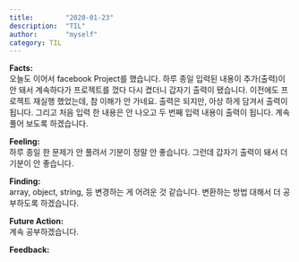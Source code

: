 ```yaml
---
title:        "2020-01-23"
description:  "TIL"
author:       "myself"
category: TIL
---
```



**Facts:**  
오늘도 이어서 facebook Project를 했습니다. 하루 종일 입력된 내용이 추가(출력)이 안 돼서 계속하다가 프로젝트를 껐다 다시 켰더니 갑자기 출력이 됐습니다. 이전에도 프로젝트 재실행 했었는데, 참 이해가 안 가네요. 출력은 되지만, 아상 하게 담겨서 출력이 됩니다. 그리고 처음 입력 한 내용은 안 나오고 두 번째 입력 내용이 출력이 됩니다. 계속 풀어 보도록 하겠습니다.  

**Feeling:**  
하루 종일 한 문제가 안 풀려서 기분이 정말 안 좋습니다. 그런데 갑자기 출력이 돼서 더 기분이 안 좋습니다.  

**Finding:**  
array, object, string, 등 변경하는 게 어려운 것 같습니다. 변환하는 방법 대해서 더 공부하도록 하겠습니다.  

**Future Action:**  
계속 공부하겠습니다.  

**Feedback:**  


